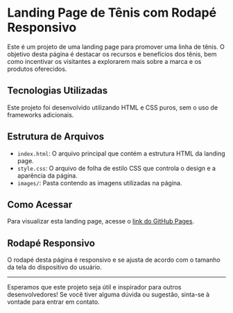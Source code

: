 # Landing Page de Tênis com Rodapé Responsivo

Este é um projeto de uma landing page para promover uma linha de tênis. O objetivo desta página é destacar os recursos e benefícios dos tênis, bem como incentivar os visitantes a explorarem mais sobre a marca e os produtos oferecidos.

## Tecnologias Utilizadas

Este projeto foi desenvolvido utilizando HTML e CSS puros, sem o uso de frameworks adicionais.

## Estrutura de Arquivos

- `index.html`: O arquivo principal que contém a estrutura HTML da landing page.
- `style.css`: O arquivo de folha de estilo CSS que controla o design e a aparência da página.
- `images/`: Pasta contendo as imagens utilizadas na página.

## Como Acessar

Para visualizar esta landing page, acesse o [link do GitHub Pages](#).

## Rodapé Responsivo

O rodapé desta página é responsivo e se ajusta de acordo com o tamanho da tela do dispositivo do usuário.

---

Esperamos que este projeto seja útil e inspirador para outros desenvolvedores! Se você tiver alguma dúvida ou sugestão, sinta-se à vontade para entrar em contato.

